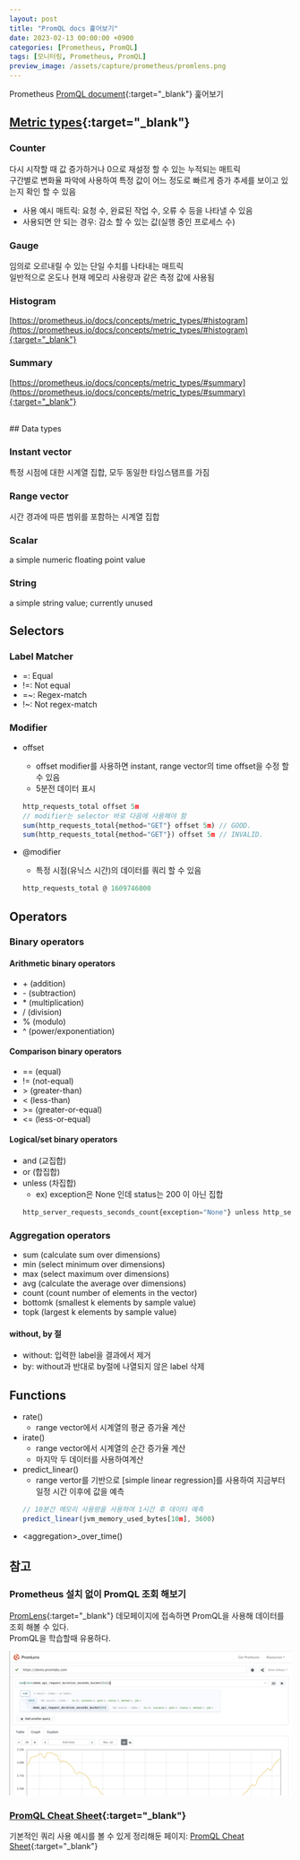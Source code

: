 ```yaml
---
layout: post
title: "PromQL docs 훑어보기"
date: 2023-02-13 00:00:00 +0900
categories: [Prometheus, PromQL]
tags: [모니터링, Prometheus, PromQL]
preview_image: /assets/capture/prometheus/promlens.png
---
```


Prometheus [PromQL document](https://prometheus.io/docs/prometheus/latest/querying/basics/){:target="_blank"} 훑어보기

## [Metric types](https://prometheus.io/docs/concepts/metric_types/){:target="_blank"}

### Counter
다시 시작할 때 값 증가하거나 0으로 재설정 할 수 있는 누적되는 매트릭  
구간별로 변화율 파악에 사용하여 특정 값이 어느 정도로 빠르게 증가 추세를 보이고 있는지 확인 할 수 있음  
- 사용 예시 매트릭: 요청 수, 완료된 작업 수, 오류 수 등을 나타낼 수 있음
- 사용되면 안 되는 경우: 감소 할 수 있는 값(실행 중인 프로세스 수) 

### Gauge
임의로 오르내릴 수 있는 단일 수치를 나타내는 매트릭  
일반적으로 온도나 현재 메모리 사용량과 같은 측정 값에 사용됨

### Histogram
[https://prometheus.io/docs/concepts/metric_types/#histogram](https://prometheus.io/docs/concepts/metric_types/#histogram){:target="_blank"}

### Summary
[https://prometheus.io/docs/concepts/metric_types/#summary](https://prometheus.io/docs/concepts/metric_types/#summary){:target="_blank"}

<br>
## Data types

### Instant vector
특정 시점에 대한 시계열 집합, 모두 동일한 타임스탬프를 가짐

### Range vector
시간 경과에 따른 범위를 포함하는 시계열 집합

### Scalar
a simple numeric floating point value

### String
a simple string value; currently unused

## Selectors

### Label Matcher
- =: Equal
- !=: Not equal
- =~: Regex-match
- !~: Not regex-match

### Modifier
- offset
  - offset modifier를 사용하면 instant, range vector의 time offset을 수정 할 수 있음
  - 5분전 데이터 표시
  ```js
  http_requests_total offset 5m
  // modifier는 selector 바로 다음에 사용해야 함
  sum(http_requests_total{method="GET"} offset 5m) // GOOD.
  sum(http_requests_total{method="GET"}) offset 5m // INVALID.
  ```

- @modifier
  - 특정 시점(유닉스 시간)의 데이터를 쿼리 할 수 있음
  ```js
  http_requests_total @ 1609746000
  ```

## Operators

### Binary operators

#### Arithmetic binary operators
- \+ (addition)
- \- (subtraction)
- \* (multiplication)
- / (division)
- % (modulo)
- ^ (power/exponentiation)

#### Comparison binary operators
- == (equal)
- != (not-equal)
- \> (greater-than)
- < (less-than)
- \>= (greater-or-equal)
- <= (less-or-equal)

#### Logical/set binary operators
- and (교집합)
- or (합집합)
- unless (차집합)
  - ex) exception은 None 인데 status는 200 이 아닌 집합
  ```js
  http_server_requests_seconds_count{exception="None"} unless http_server_requests_seconds_count{status="200"}
  ```

### Aggregation operators
- sum (calculate sum over dimensions)
- min (select minimum over dimensions)
- max (select maximum over dimensions)
- avg (calculate the average over dimensions)
- count (count number of elements in the vector)
- bottomk (smallest k elements by sample value)
- topk (largest k elements by sample value)

#### without, by 절
- without: 입력한 label을 결과에서 제거
- by: without과 반대로 by절에 나열되지 않은 label 삭제

## Functions
- rate()
  - range vector에서 시계열의 평균 증가율 계산
- irate()
  - range vector에서 시계열의 순간 증가율 계산
  - 마지막 두 데이터를 사용하여계산
- predict_linear()
  - range vertor를 기반으로 [simple linear regression]를 사용하여 지금부터 일정 시간 이후에 값을 예측
  ```js
  // 10분간 메모리 사용량을 사용하여 1시간 후 데이터 예측
  predict_linear(jvm_memory_used_bytes[10m], 3600)
  ```
- \<aggregation\>_over_time()

## 참고

### Prometheus 설치 없이 PromQL 조회 해보기
[PromLens](https://demo.promlens.com/){:target="_blank"} 데모페이지에 접속하면 PromQL을 사용해 데이터를 조회 해볼 수 있다.  
PromQL을 학습할때 유용하다.

![promql-test](/assets/capture/prometheus/promlens.png)

### [PromQL Cheat Sheet](https://promlabs.com/promql-cheat-sheet/){:target="_blank"}
기본적인 쿼리 사용 예시를 볼 수 있게 정리해둔 페이지: [PromQL Cheat Sheet](https://promlabs.com/promql-cheat-sheet/){:target="_blank"}

<br><br>